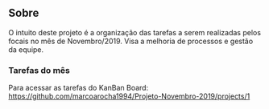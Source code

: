 ## Sobre

  O intuito deste projeto é a organização das tarefas a serem realizadas pelos focais no mês de Novembro/2019. Visa a melhoria de processos e gestão da equipe. 

### Tarefas do mês

Para acessar as tarefas do KanBan Board: https://github.com/marcoarocha1994/Projeto-Novembro-2019/projects/1
